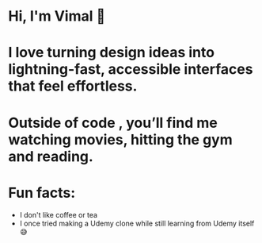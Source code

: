 # Hi, I'm Vimal 👋

# I love turning design ideas into lightning-fast, accessible interfaces that feel effortless.

# Outside of code , you’ll find me watching movies, hitting the gym and reading.

# Fun facts:
-  I don't like coffee or tea 
-  I once tried making a Udemy clone while still learning from Udemy itself 😅  

